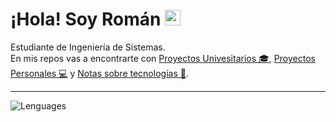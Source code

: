 # ¡Hola! Soy Román <img src="https://media.giphy.com/media/hvRJCLFzcasrR4ia7z/giphy.gif" width="25px">  
Estudiante de Ingeniería de Sistemas.  
En mis repos vas a encontrarte con [Proyectos Univesitarios 🎓](https://github.com/stars/RomanLupiano/lists/proyectos-univesitarios), [Proyectos Personales 💻](https://github.com/stars/RomanLupiano/lists/proyectos-personales) y [Notas sobre tecnologías 📝](https://github.com/stars/RomanLupiano/lists/notas-sobre-tecnologías).

---
![Lenguages](https://github-profile-summary-cards.vercel.app/api/cards/most-commit-language?username=RomanLupiano&theme=radical)
